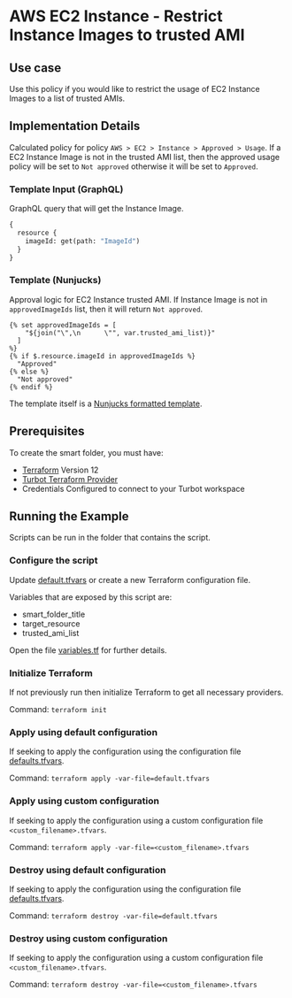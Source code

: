 # AWS EC2 Instance - Restrict Instance Images to trusted AMI

## Use case

Use this policy if you would like to restrict the usage of EC2 Instance Images to a list of trusted AMIs.

## Implementation Details

Calculated policy for policy `AWS > EC2 > Instance > Approved > Usage`.
If a EC2 Instance Image is not in the trusted AMI list, then the approved usage
policy will be set to `Not approved` otherwise it will be set to `Approved`.

### Template Input (GraphQL)

GraphQL query that will get the Instance Image.

```graphql
{
  resource {
    imageId: get(path: "ImageId")
  }
}
```

### Template (Nunjucks)

Approval logic for EC2 Instance trusted AMI.
If Instance Image is not in `approvedImageIds` list, then it will return `Not approved`.

```nunjucks
{% set approvedImageIds = [
    "${join("\",\n      \"", var.trusted_ami_list)}"
  ]
%}
{% if $.resource.imageId in approvedImageIds %}
  "Approved"
{% else %}
  "Not approved"
{% endif %}
```

The template itself is a [Nunjucks formatted template](https://mozilla.github.io/nunjucks/templating.html).

## Prerequisites

To create the smart folder, you must have:

- [Terraform](https://www.terraform.io) Version 12
- [Turbot Terraform Provider](https://turbot.com/v5/docs/reference/terraform)
- Credentials Configured to connect to your Turbot workspace

## Running the Example

Scripts can be run in the folder that contains the script.

### Configure the script

Update [default.tfvars](default.tfvars) or create a new Terraform configuration file.

Variables that are exposed by this script are:

- smart_folder_title
- target_resource
- trusted_ami_list

Open the file [variables.tf](variables.tf) for further details.

### Initialize Terraform

If not previously run then initialize Terraform to get all necessary providers.

Command: `terraform init`

### Apply using default configuration

If seeking to apply the configuration using the configuration file [defaults.tfvars](defaults.tfvars).

Command: `terraform apply -var-file=default.tfvars`

### Apply using custom configuration

If seeking to apply the configuration using a custom configuration file `<custom_filename>.tfvars`.

Command: `terraform apply -var-file=<custom_filename>.tfvars`

### Destroy using default configuration

If seeking to apply the configuration using the configuration file [defaults.tfvars](defaults.tfvars).

Command: `terraform destroy -var-file=default.tfvars`

### Destroy using custom configuration

If seeking to apply the configuration using a custom configuration file `<custom_filename>.tfvars`.

Command: `terraform destroy -var-file=<custom_filename>.tfvars`

